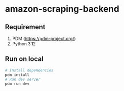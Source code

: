 # amazon-scraping-backend

## Requirement

1. PDM (https://pdm-project.org/)
2. Python 3.12

## Run on local

```bash
# Install dependencies
pdm install
# Run dev server
pdm run dev
```
